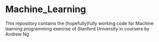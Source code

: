 # Machine_Learning
This repository contains the (hopefully)fully working code for Machine learning programming exercise of Stanford University in coursera by Andrew Ng
